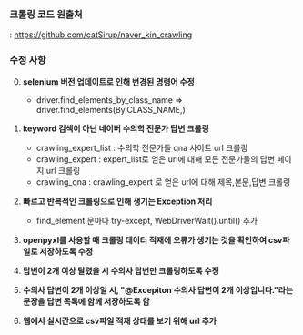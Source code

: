 ### 크롤링 코드 원출처
: https://github.com/catSirup/naver_kin_crawling

### 수정 사항 
0. **selenium 버전 업데이트로 인해 변경된 명령어 수정**
    - driver.find_elements_by_class_name => driver.find_elements(By.CLASS_NAME,)  

1. **keyword 검색이 아닌 네이버 수의학 전문가 답변 크롤링**
    - crawling_expert_list : 수의학 전문가들 qna 사이트 url 크롤링
    - crawling_expert : expert_list로 얻은 url에 대해 모든 전문가들의 답변 페이지 url 크롤링
    - crawling_qna : crawling_expert 로 얻은 url에 대해 제목,본문,답변 크롤링

2. **빠르고 반복적인 크롤링으로 인해 생기는 Exception 처리**
    - find_element 문마다 try-except, WebDriverWait().until() 추가

3. **openpyxl를 사용할 때 크롤링 데이터 적재에 오류가 생기는 것을 확인하여 csv파일로 저장하도록 수정**

5. **답변이 2개 이상 달렸을 시 수의사 답변만 크롤링하도록 수정**

7. **수의사 답변이 2개 이상일 시,  "@Excepiton 수의사 답변이 2개 이상입니다."라는 문장을 답변 목록에 함께 저장하도록 함**

9. **웹에서 실시간으로 csv파일 적재 상태를 보기 위해 url 추가**
